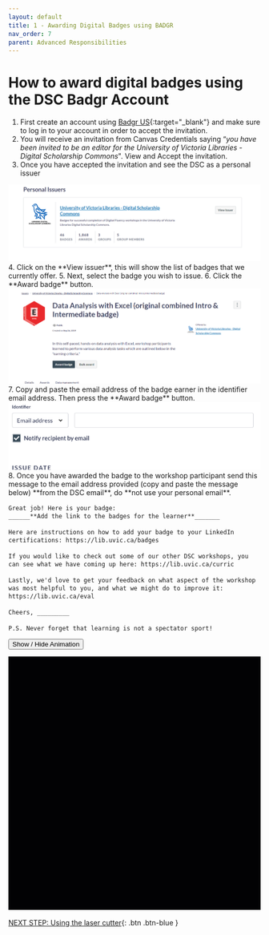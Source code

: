 ```yaml
---
layout: default
title: 1 - Awarding Digital Badges using BADGR
nav_order: 7
parent: Advanced Responsibilities
---
```


# How to award digital badges using the DSC Badgr Account
1. First create an account using [Badgr US](https://badgr.com/auth/login){:target="_blank"}  and make sure to log in to your account in order to accept the invitation.
2. You will receive an invitation from Canvas Credentials saying “_you have been invited to be an editor for the University of Victoria Libraries -Digital Scholarship Commons_". View and Accept the invitation.
3. Once you have accepted the invitation and see the DSC as a personal issuer
<img src="images/issuer.png">
4. Click on the **View issuer**, this will show the list of badges that we currently offer.
5. Next, select the badge you wish to issue.
6. Click the **Award badge** button.
   <img src="images/badge-award.png">
7. Copy and paste the email address of the badge earner in the identifier email address. Then press the **Award badge** button.
 <img src="images/email.png">  
8. Once you have awarded the badge to the workshop participant send this message to the email address provided (copy and paste the message below) **from the DSC email**, do **not use your personal email**.

```
Great job! Here is your badge:
______**Add the link to the badges for the learner**_______

Here are instructions on how to add your badge to your LinkedIn certifications: https://lib.uvic.ca/badges

If you would like to check out some of our other DSC workshops, you can see what we have coming up here: https://lib.uvic.ca/curric

Lastly, we'd love to get your feedback on what aspect of the workshop was most helpful to you, and what we might do to improve it: https://lib.uvic.ca/eval

Cheers, _________

P.S. Never forget that learning is not a spectator sport!

```
  <button onclick="toggle('gif1')">Show / Hide Animation </button>
<div id="gif1">
      <img src="images/badgr-digital-badges.gif">
      </div>

 <script>  

    function toggle(input) {
        var x = document.getElementById(input);
        if (x.style.display === "none") {
            x.style.display = "block";
        } else {
            x.style.display = "none";
        }
    }
</script>

[NEXT STEP: Using the laser cutter](laser_adv.html){: .btn .btn-blue }
